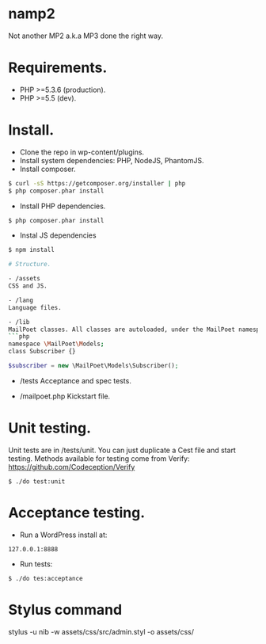 # namp2

Not another MP2 a.k.a MP3 done the right way.

# Requirements.

- PHP >=5.3.6 (production).
- PHP >=5.5 (dev).

# Install.

- Clone the repo in wp-content/plugins.
- Install system dependencies:
PHP, NodeJS, PhantomJS.
- Install composer.
```sh
$ curl -sS https://getcomposer.org/installer | php
$ php composer.phar install
```
- Install PHP dependencies.
```sh
$ php composer.phar install
```
- Instal JS dependencies
```sh
$ npm install

# Structure.

- /assets
CSS and JS.

- /lang
Language files.

- /lib
MailPoet classes. All classes are autoloaded, under the MailPoet namespace.
```php
namespace \MailPoet\Models;
class Subscriber {}
```
```php
$subscriber = new \MailPoet\Models\Subscriber();
```

- /tests
Acceptance and spec tests.

- /mailpoet.php
Kickstart file.

# Unit testing.

Unit tests are in /tests/unit. You can just duplicate a Cest file and start testing. Methods available for testing come from Verify:
https://github.com/Codeception/Verify
```
$ ./do test:unit
```

# Acceptance testing.

- Run a WordPress install at:
```
127.0.0.1:8888
```

- Run tests:
```
$ ./do tes:acceptance
```

# Stylus command
stylus -u nib -w assets/css/src/admin.styl -o assets/css/
